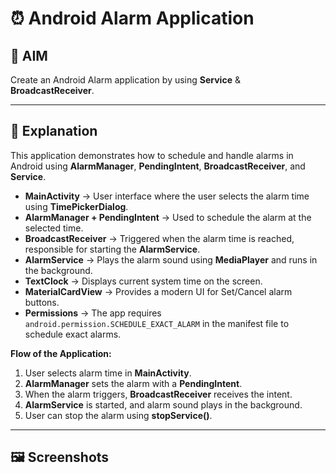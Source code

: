 # ⏰ Android Alarm Application  

## 📌 AIM  
Create an Android Alarm application by using **Service** & **BroadcastReceiver**.  

---

## 📝 Explanation  
This application demonstrates how to schedule and handle alarms in Android using **AlarmManager**, **PendingIntent**, **BroadcastReceiver**, and **Service**.  

- **MainActivity** → User interface where the user selects the alarm time using **TimePickerDialog**.  
- **AlarmManager + PendingIntent** → Used to schedule the alarm at the selected time.  
- **BroadcastReceiver** → Triggered when the alarm time is reached, responsible for starting the **AlarmService**.  
- **AlarmService** → Plays the alarm sound using **MediaPlayer** and runs in the background.  
- **TextClock** → Displays current system time on the screen.  
- **MaterialCardView** → Provides a modern UI for Set/Cancel alarm buttons.  
- **Permissions** → The app requires `android.permission.SCHEDULE_EXACT_ALARM` in the manifest file to schedule exact alarms.  

**Flow of the Application:**  
1. User selects alarm time in **MainActivity**.  
2. **AlarmManager** sets the alarm with a **PendingIntent**.  
3. When the alarm triggers, **BroadcastReceiver** receives the intent.  
4. **AlarmService** is started, and alarm sound plays in the background.  
5. User can stop the alarm using **stopService()**.  

---

## 🖼️ Screenshots  


